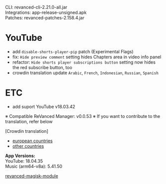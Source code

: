 CLI: revanced-cli-2.21.0-all.jar  
Integrations: app-release-unsigned.apk  
Patches: revanced-patches-2.158.4.jar  

YouTube
==
- add `disable-shorts-player-pip` patch (Experimental Flags)
- fix: `Hide preview comment` setting hides Chapters area in video info panel
- refactor: `Hide shorts player subscriptions button` setting now hides the red subscribe button, too
- crowdin translation update
`Arabic`,  `French`, `Indonesian`, `Russian`, `Spanish`

ETC
==
- add suport YouTube v18.03.42

※ Compatible ReVanced Manager: v0.0.53
※ If you want to contribute to the translation, refer below

[Crowdin translation]
- [european countries](https://crowdin.com/project/revancedextendedeu)
- [other countries](https://crowdin.com/project/revancedextended)
  
**App Versions:**  
YouTube: 18.04.35  
Music (arm64-v8a): 5.41.50  

[revanced-magisk-module](https://github.com/j-hc/revanced-magisk-module)  
